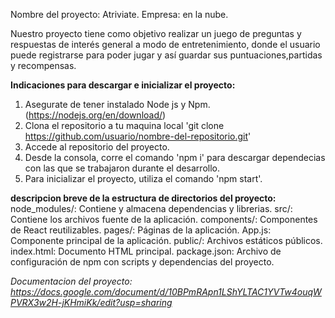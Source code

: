 Nombre del proyecto: Atriviate.
Empresa: en la nube.

Nuestro proyecto tiene como objetivo realizar un juego de preguntas y respuestas de interés general a modo de entretenimiento, donde el usuario puede registrarse para poder jugar y así guardar sus puntuaciones,partidas y recompensas.

**Indicaciones para descargar e inicializar el proyecto:**
1. Asegurate de tener instalado Node js y Npm. (https://nodejs.org/en/download/)
2. Clona el repositorio a tu maquina local 'git clone https://github.com/usuario/nombre-del-repositorio.git'
3. Accede al repositorio del proyecto.
4. Desde la consola, corre el comando 'npm i' para descargar dependecias con las que se trabajaron durante el desarrollo.
5. Para inicializar el proyecto, utiliza el comando 'npm start'.

**descripcion breve de la estructura de directorios del proyecto:**
node_modules/: Contiene y almacena dependencias y librerias.
src/: Contiene los archivos fuente de la aplicación.
components/: Componentes de React reutilizables.
pages/: Páginas de la aplicación.
App.js: Componente principal de la aplicación.
public/: Archivos estáticos públicos.
index.html: Documento HTML principal.
package.json: Archivo de configuración de npm con scripts y dependencias del proyecto.   

 *Documentacion del proyecto: https://docs.google.com/document/d/10BPmRApn1LShYLTAC1YVTw4ouqWPVRX3w2H-jKHmiKk/edit?usp=sharing*
